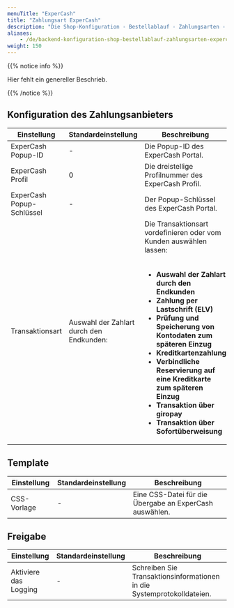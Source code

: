 ```yaml
---
menuTitle: "ExperCash"
title: "Zahlungsart ExperCash"
description: "Die Shop-Konfiguration - Bestellablauf - Zahlungsarten - ExperCash."
aliases:
    - /de/backend-konfiguration-shop-bestellablauf-zahlungsarten-expercash/
weight: 150    
---
```



{{% notice info %}}<p>Hier fehlt ein genereller Beschrieb.</p>{{% /notice %}}

## Konfiguration des Zahlungsanbieters

<table>
	<thead>
		<tr>
			<th>Einstellung</th>
			<th>Standardeinstellung</th>
			<th>Beschreibung</th>
		</tr>
	</thead>
	<tbody>
		<tr>
			<td>ExperCash Popup-ID</td>
			<td>-</td>
			<td>Die Popup-ID des ExperCash Portal.</td>
		</tr>
		<tr>
			<td>ExperCash Profil</td>
			<td>0</td>
			<td>Die dreistellige Profilnummer des ExperCash Profil.</td>
		</tr>
		<tr>
			<td>ExperCash Popup-Schlüssel</td>
			<td>-</td>
			<td>Der Popup-Schlüssel des ExperCash Portal.</td>
		</tr>
		<tr>
			<td>Transaktionsart</td>
			<td>Auswahl der Zahlart durch den Endkunden:</td>
			<td>Die Transaktionsart vordefinieren oder vom Kunden auswählen lassen:<br><br>
			    <ul>
			        <li><strong>Auswahl der Zahlart durch den Endkunden</strong></l>
			        <li><strong>Zahlung per Lastschrift (ELV)</strong></li>
			        <li><strong>Prüfung und Speicherung von Kontodaten zum späteren Einzug</strong></li>
			        <li><strong>Kreditkartenzahlung</strong></li>
			        <li><strong>Verbindliche Reservierung auf eine Kreditkarte zum späteren Einzug</strong></li>
			        <li><strong>Transaktion über giropay</strong></li>
			        <li><strong>Transaktion über Sofortüberweisung</strong></li>
			    </ul>
			</td>
		</tr>
	</tbody>
</table>

## Template

<table>
	<thead>
		<tr>
			<th>Einstellung</th>
			<th>Standardeinstellung</th>
			<th>Beschreibung</th>
		</tr>
	</thead>
	<tbody>
        <tr>
            <td>CSS-Vorlage</td>
            <td>-</td>
            <td>Eine CSS-Datei für die Übergabe an ExperCash auswählen.</td>
        </tr>
	</tbody>
</table>

## Freigabe

<table>
	<thead>
		<tr>
			<th>Einstellung</th>
			<th>Standardeinstellung</th>
			<th>Beschreibung</th>
		</tr>
	</thead>
	<tbody>
		<tr>
			<td>Aktiviere das Logging</td>
			<td>-</td>
			<td>Schreiben Sie Transaktionsinformationen in die Systemprotokolldateien.</td>
		</tr>
	</tbody>
</table>
